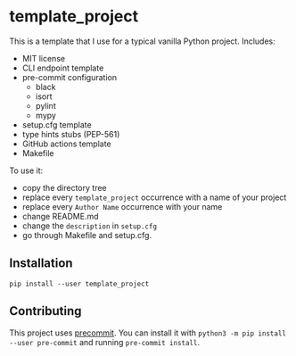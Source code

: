 template_project
================

This is a template that I use for a typical vanilla Python project. Includes:

- MIT license
- CLI endpoint template
- pre-commit configuration
    - black
    - isort
    - pylint
    - mypy
- setup.cfg template
- type hints stubs (PEP-561)
- GitHub actions template
- Makefile

To use it:
- copy the directory tree
- replace every `template_project` occurrence with a name of your project
- replace every `Author Name` occurrence with your name
- change README.md
- change the `description` in `setup.cfg`
- go through Makefile and setup.cfg.

## Installation

```
pip install --user template_project
```

## Contributing

This project uses [precommit](https://pre-commit.com/). You can install it with
`python3 -m pip install --user pre-commit` and running `pre-commit install`.
